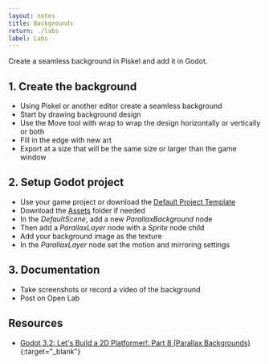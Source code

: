```yaml
---
layout: notes
title: Backgrounds
return: ./labs
label: Labs
---
```


<!-- <iframe width="560" height="315" src="https://www.youtube.com/embed/E39rVWlHlkA?rel=0" frameborder="0" allowfullscreen></iframe> -->

Create a seamless background in Piskel and add it in Godot.

## 1. Create the background
- Using Piskel or another editor create a seamless background
- Start by drawing background design
- Use the Move tool with wrap to wrap the design horizontally or vertically or both
- Fill in the edge with new art
- Export at a size that will be the same size or larger than the game window

## 2. Setup Godot project
- Use your game project or download the [Default Project Template](./270_Template.zip)
- Download the [Assets](./270_Assets.zip) folder if needed
- In the *DefaultScene*, add a new *ParallaxBackground* node
- Then add a *ParallaxLayer* node with a *Sprite* node child
- Add your background image as the texture 
- In the *ParallaxLayer* node set the motion and mirroring settings

## 3. Documentation
- Take screenshots or record a video of the background
- Post on Open Lab

## Resources
- [Godot 3.2: Let's Build a 2D Platformer!: Part 8 (Parallax Backgrounds)](https://www.youtube.com/watch?v=dC6G7Y9qRbQ){:target="_blank"}